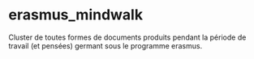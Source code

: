 # erasmus_mindwalk
Cluster de toutes formes de documents produits pendant la période de travail (et pensées) germant sous le programme erasmus.
